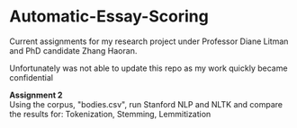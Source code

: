 # Automatic-Essay-Scoring
Current assignments for my research project under Professor Diane Litman and PhD candidate Zhang Haoran.

Unfortunately was not able to update this repo as my work quickly became confidential

**Assignment 2** 
<br />Using the corpus, "bodies.csv", run Stanford NLP and NLTK and compare the results for: Tokenization, Stemming, Lemmitization
